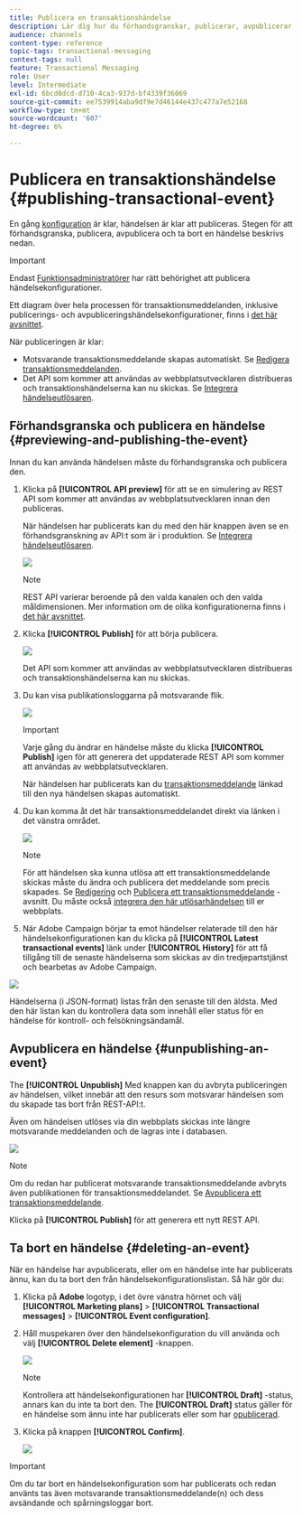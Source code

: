 ```yaml
---
title: Publicera en transaktionshändelse
description: Lär dig hur du förhandsgranskar, publicerar, avpublicerar och tar bort en transaktionshändelsekonfiguration.
audience: channels
content-type: reference
topic-tags: transactional-messaging
context-tags: null
feature: Transactional Messaging
role: User
level: Intermediate
exl-id: 6bcd8dcd-d710-4ca3-937d-bf4339f36069
source-git-commit: ee7539914aba9df9e7d46144e437c477a7e52168
workflow-type: tm+mt
source-wordcount: '607'
ht-degree: 6%

---
```


# Publicera en transaktionshändelse {#publishing-transactional-event}

En gång [konfiguration](../../channels/using/configuring-transactional-event.md) är klar, händelsen är klar att publiceras. Stegen för att förhandsgranska, publicera, avpublicera och ta bort en händelse beskrivs nedan.

>[!IMPORTANT]
>
>Endast [Funktionsadministratörer](../../administration/using/users-management.md#functional-administrators) <!--being part of the **[!UICONTROL All]** [organizational unit](../../administration/using/organizational-units.md) -->har rätt behörighet att publicera händelsekonfigurationer.

Ett diagram över hela processen för transaktionsmeddelanden, inklusive publicerings- och avpubliceringshändelsekonfigurationer, finns i [det här avsnittet](../../channels/using/publishing-transactional-message.md).

När publiceringen är klar:
* Motsvarande transaktionsmeddelande skapas automatiskt. Se [Redigera transaktionsmeddelanden](../../channels/using/editing-transactional-message.md).
* Det API som kommer att användas av webbplatsutvecklaren distribueras och transaktionshändelserna kan nu skickas. Se [Integrera händelseutlösaren](../../channels/using/getting-started-with-transactional-msg.md#integrate-event-trigger).

## Förhandsgranska och publicera en händelse {#previewing-and-publishing-the-event}

Innan du kan använda händelsen måste du förhandsgranska och publicera den.

1. Klicka på **[!UICONTROL API preview]** för att se en simulering av REST API som kommer att användas av webbplatsutvecklaren innan den publiceras.

   När händelsen har publicerats kan du med den här knappen även se en förhandsgranskning av API:t som är i produktion. Se [Integrera händelseutlösaren](../../channels/using/getting-started-with-transactional-msg.md#integrate-event-trigger).

   ![](assets/message-center_api_preview.png)

   >[!NOTE]
   >
   >REST API varierar beroende på den valda kanalen och den valda måldimensionen. Mer information om de olika konfigurationerna finns i [det här avsnittet](../../channels/using/configuring-transactional-event.md#transactional-event-specific-configurations).

1. Klicka **[!UICONTROL Publish]** för att börja publicera.

   ![](assets/message-center_pub.png)

   Det API som kommer att användas av webbplatsutvecklaren distribueras och transaktionshändelserna kan nu skickas.

1. Du kan visa publikationsloggarna på motsvarande flik.

   ![](assets/message-center_logs.png)

   >[!IMPORTANT]
   >
   >Varje gång du ändrar en händelse måste du klicka **[!UICONTROL Publish]** igen för att generera det uppdaterade REST API som kommer att användas av webbplatsutvecklaren.

   När händelsen har publicerats kan du [transaktionsmeddelande](../../channels/using/editing-transactional-message.md) länkad till den nya händelsen skapas automatiskt.

1. Du kan komma åt det här transaktionsmeddelandet direkt via länken i det vänstra området.

   ![](assets/message-center_messagegeneration.png)

   >[!NOTE]
   >
   >För att händelsen ska kunna utlösa att ett transaktionsmeddelande skickas måste du ändra och publicera det meddelande som precis skapades. Se [Redigering](../../channels/using/editing-transactional-message.md) och [Publicera ett transaktionsmeddelande](../../channels/using/publishing-transactional-message.md) -avsnitt. Du måste också [integrera den här utlösarhändelsen](../../channels/using/getting-started-with-transactional-msg.md#integrate-event-trigger) till er webbplats.

1. När Adobe Campaign börjar ta emot händelser relaterade till den här händelsekonfigurationen kan du klicka på **[!UICONTROL Latest transactional events]** länk under **[!UICONTROL History]** för att få tillgång till de senaste händelserna som skickas av din tredjepartstjänst och bearbetas av Adobe Campaign.

![](assets/message-center_latest-events.png)

Händelserna (i JSON-format) listas från den senaste till den äldsta. Med den här listan kan du kontrollera data som innehåll eller status för en händelse för kontroll- och felsökningsändamål.

## Avpublicera en händelse {#unpublishing-an-event}

The **[!UICONTROL Unpublish]** Med knappen kan du avbryta publiceringen av händelsen, vilket innebär att den resurs som motsvarar händelsen som du skapade tas bort från REST-API:t.

Även om händelsen utlöses via din webbplats skickas inte längre motsvarande meddelanden och de lagras inte i databasen.

![](assets/message-center_unpublish.png)

>[!NOTE]
>
>Om du redan har publicerat motsvarande transaktionsmeddelande avbryts även publikationen för transaktionsmeddelandet. Se [Avpublicera ett transaktionsmeddelande](../../channels/using/publishing-transactional-message.md#unpublishing-a-transactional-message).

Klicka på **[!UICONTROL Publish]** för att generera ett nytt REST API.

<!--## Transactional messaging publication process {#transactional-messaging-pub-process}

The chart below illustrates the transactional messaging publication process.

![](assets/message-center_pub-process.png)

For more on publishing, pausing and unpublishing a transactional message, see [this section](../../channels/using/publishing-transactional-message.md).-->

## Ta bort en händelse {#deleting-an-event}

När en händelse har avpublicerats, eller om en händelse inte har publicerats ännu, kan du ta bort den från händelsekonfigurationslistan. Så här gör du:

1. Klicka på **Adobe** logotyp, i det övre vänstra hörnet och välj **[!UICONTROL Marketing plans]** > **[!UICONTROL Transactional messages]** > **[!UICONTROL Event configuration]**.
1. Håll muspekaren över den händelsekonfiguration du vill använda och välj **[!UICONTROL Delete element]** -knappen.

   ![](assets/message-center_delete-button.png)

   >[!NOTE]
   >
   >Kontrollera att händelsekonfigurationen har **[!UICONTROL Draft]** -status, annars kan du inte ta bort den. The **[!UICONTROL Draft]** status gäller för en händelse som ännu inte har publicerats eller som har [opublicerad](#unpublishing-an-event).

1. Klicka på knappen **[!UICONTROL Confirm]**.

   ![](assets/message-center_delete-confirm.png)

>[!IMPORTANT]
>
>Om du tar bort en händelsekonfiguration som har publicerats och redan använts tas även motsvarande transaktionsmeddelande(n) och dess avsändande och spårningsloggar bort.
